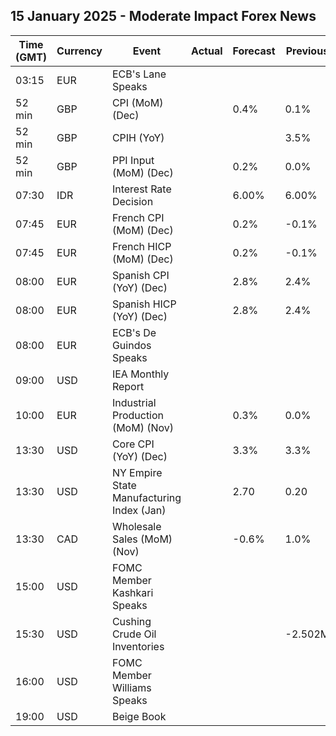## 15 January 2025 - Moderate Impact Forex News

| Time (GMT) | Currency | Event | Actual | Forecast | Previous |
|------|----------|-------|--------|----------|----------|
| 03:15 | EUR | ECB's Lane Speaks |  |  |  |
| 52 min | GBP | CPI (MoM) (Dec) |  | 0.4% | 0.1% |
| 52 min | GBP | CPIH (YoY) |  |  | 3.5% |
| 52 min | GBP | PPI Input (MoM) (Dec) |  | 0.2% | 0.0% |
| 07:30 | IDR | Interest Rate Decision |  | 6.00% | 6.00% |
| 07:45 | EUR | French CPI (MoM) (Dec) |  | 0.2% | -0.1% |
| 07:45 | EUR | French HICP (MoM) (Dec) |  | 0.2% | -0.1% |
| 08:00 | EUR | Spanish CPI (YoY) (Dec) |  | 2.8% | 2.4% |
| 08:00 | EUR | Spanish HICP (YoY) (Dec) |  | 2.8% | 2.4% |
| 08:00 | EUR | ECB's De Guindos Speaks |  |  |  |
| 09:00 | USD | IEA Monthly Report |  |  |  |
| 10:00 | EUR | Industrial Production (MoM) (Nov) |  | 0.3% | 0.0% |
| 13:30 | USD | Core CPI (YoY) (Dec) |  | 3.3% | 3.3% |
| 13:30 | USD | NY Empire State Manufacturing Index (Jan) |  | 2.70 | 0.20 |
| 13:30 | CAD | Wholesale Sales (MoM) (Nov) |  | -0.6% | 1.0% |
| 15:00 | USD | FOMC Member Kashkari Speaks |  |  |  |
| 15:30 | USD | Cushing Crude Oil Inventories |  |  | -2.502M |
| 16:00 | USD | FOMC Member Williams Speaks |  |  |  |
| 19:00 | USD | Beige Book |  |  |  |
